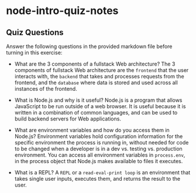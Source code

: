# node-intro-quiz-notes

## Quiz Questions

Answer the following questions in the provided markdown file before turning in this exercise:

- What are the 3 components of a fullstack Web architecture?
  The 3 components of fullstack Web architecture are the `frontend` that the user interacts with, the `backend` that takes and processes requests from the frontend, and the `database` where data is stored and used across all instances of the frontend.

- What is Node.js and why is it useful?
  Node.js is a program that allows JavaScript to be run outside of a web browser. It is useful because it is written in a combination of common languages, and can be used to build backend servers for Web applications.

- What are environment variables and how do you access them in Node.js?
  Environment variables hold configuration information for the specific environment the process is running in, without needed for code to be changed when a developer is in a dev vs. testing vs. production environment. You can access all environment variables in `process.env`, in the process object that Node.js makes available to files it executes.

- What is a REPL?
  A `REPL` or a `read-eval-print loop` is an environment that takes single user inputs, executes them, and returns the result to the user.
